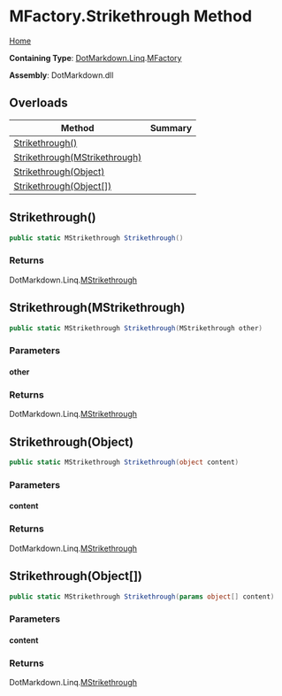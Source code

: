 # MFactory\.Strikethrough Method

[Home](../../../../README.md)

**Containing Type**: [DotMarkdown.Linq](../../README.md)\.[MFactory](../README.md)

**Assembly**: DotMarkdown\.dll

## Overloads

| Method | Summary |
| ------ | ------- |
| [Strikethrough()](#DotMarkdown_Linq_MFactory_Strikethrough) | |
| [Strikethrough(MStrikethrough)](#DotMarkdown_Linq_MFactory_Strikethrough_DotMarkdown_Linq_MStrikethrough_) | |
| [Strikethrough(Object)](#DotMarkdown_Linq_MFactory_Strikethrough_System_Object_) | |
| [Strikethrough(Object\[\])](#DotMarkdown_Linq_MFactory_Strikethrough_System_Object___) | |

## Strikethrough\(\)<a name="DotMarkdown_Linq_MFactory_Strikethrough"></a>

```csharp
public static MStrikethrough Strikethrough()
```

### Returns

DotMarkdown\.Linq\.[MStrikethrough](../../MStrikethrough/README.md)

## Strikethrough\(MStrikethrough\)<a name="DotMarkdown_Linq_MFactory_Strikethrough_DotMarkdown_Linq_MStrikethrough_"></a>

```csharp
public static MStrikethrough Strikethrough(MStrikethrough other)
```

### Parameters

#### other

### Returns

DotMarkdown\.Linq\.[MStrikethrough](../../MStrikethrough/README.md)

## Strikethrough\(Object\)<a name="DotMarkdown_Linq_MFactory_Strikethrough_System_Object_"></a>

```csharp
public static MStrikethrough Strikethrough(object content)
```

### Parameters

#### content

### Returns

DotMarkdown\.Linq\.[MStrikethrough](../../MStrikethrough/README.md)

## Strikethrough\(Object\[\]\)<a name="DotMarkdown_Linq_MFactory_Strikethrough_System_Object___"></a>

```csharp
public static MStrikethrough Strikethrough(params object[] content)
```

### Parameters

#### content

### Returns

DotMarkdown\.Linq\.[MStrikethrough](../../MStrikethrough/README.md)

